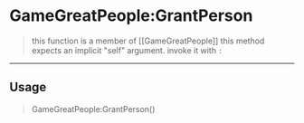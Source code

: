 # GameGreatPeople:GrantPerson
> this function is a member of [[GameGreatPeople]]
> this method expects an implicit "self" argument. invoke it with `:`
-----
## Usage
> GameGreatPeople:GrantPerson()
